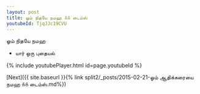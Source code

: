 ```yaml
---
layout: post
title: ஓம் நிதயே நமஹ ௧௧ டைம்ஸ்
youtubeId: TjqJJc19CVU
---
```

 
 
 ஓம் நிதயே நமஹ  
 
 -  யார் ஒரு புதையல் 
 
  
 
  
 
 
 
 
 
 


{% include youtubePlayer.html id=page.youtubeId %}
 
[Next]({{ site.baseurl }}{% link  split2/_posts/2015-02-21-ஓம் ஆதிக்கரையை நமஹ ௧௧ டைம்ஸ்.md%})
 
